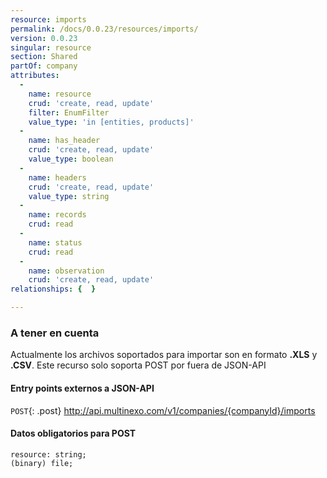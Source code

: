 ```yaml
---
resource: imports
permalink: /docs/0.0.23/resources/imports/
version: 0.0.23
singular: resource
section: Shared
partOf: company
attributes:
  -
    name: resource
    crud: 'create, read, update'
    filter: EnumFilter
    value_type: 'in [entities, products]'
  -
    name: has_header
    crud: 'create, read, update'
    value_type: boolean
  -
    name: headers
    crud: 'create, read, update'
    value_type: string
  -
    name: records
    crud: read
  -
    name: status
    crud: read
  -
    name: observation
    crud: 'create, read, update'
relationships: {  }

---
```


### A tener en cuenta
Actualmente los archivos soportados para importar son en formato **.XLS** y **.CSV**.
Este recurso solo soporta POST por fuera de JSON-API

#### Entry points externos a JSON-API
`POST`{: .post} http://api.multinexo.com/v1/companies/{companyId}/imports

#### Datos obligatorios para POST
```
resource: string;
(binary) file;
```
